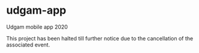 # udgam-app
Udgam mobile app 2020

This project has been halted till further notice due to the cancellation of the associated event.
